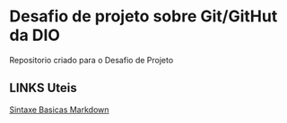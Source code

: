 # Desafio de projeto sobre Git/GitHut da DIO
Repositorio criado para o Desafio de Projeto 

## LINKS Uteis
[Sintaxe Basicas Markdown](https://www.markdownguide.org/basic-syntax/)
